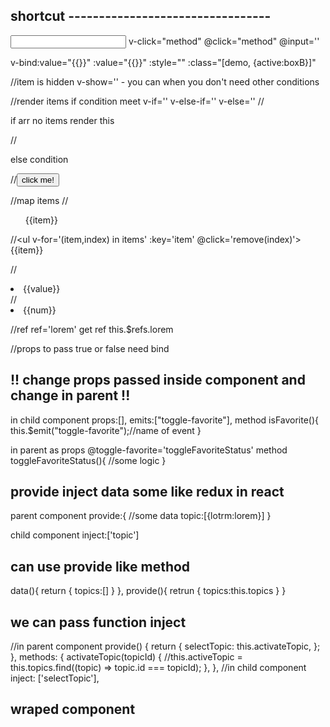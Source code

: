 ## shortcut ---------------------------------

<input type="text" v-model='inputValue'>
v-click="method"
@click="method" @input=''

v-bind:value="{{}}"
:value="{{}}"
:style=""
:class="[demo, {active:boxB}]"

//item is hidden
v-show='' - you can when you don't need other conditions

//render items if condition meet
v-if=''
v-else-if=''
v-else=''
//<p v-if='goals.length === 0'>if arr no items render this<p>
//<p v-else-if='goals.length >=3'>else condition</p>
//<button v-elese>click me!</button>

//map items
//<ul v-for='(item,index) in items' :key='item'>{{item}}</ul>
//<ul v-for='(item,index) in items' :key='item' @click='remove(index)'>{{item}}</ul>

//<li v-for='value in {name:"jacek",age:22}' :key='value'>{{value}}</li>
//<li v-for='num in 10'>{{num}}</li>

//ref
ref='lorem'
get ref
this.$refs.lorem

//props
to pass true or false need bind
<my-component :is-named='true'>

## !! change props passed inside component and change in parent !!

in child component
props:[],
emits:["toggle-favorite"],
method
isFavorite(){
this.$emit("toggle-favorite");//name of event
}

in parent
as props @toggle-favorite='toggleFavoriteStatus'
method
toggleFavoriteStatus(){
//some logic
}

## provide inject data some like redux in react

parent component
provide:{
//some data
topic:[{lotrm:lorem}]
}

child component
inject:['topic']

## can use provide like method

data(){
return {
topics:[]
}
},
provide(){
retrun {
topics:this.topics
}
}

## we can pass function inject

//in parent component
provide() {
return {
selectTopic: this.activateTopic,
};
},
methods: {
activateTopic(topicId) {
//this.activeTopic = this.topics.find((topic) => topic.id === topicId);
},
},
//in child component
<template>
<button @click="selectTopic(id)">Learn More</button>
</template>
inject: ['selectTopic'],

## wraped component

<template v-slot:header> or <template #header>

## -------------------------------------------------------------------

## vue - directives

## use link or input

## v-bind (set value )

v-bind:<src, value>="<data or variable>"

## v-on:click="<method>" v-on:input

v-on:click="addToCounter"

## when pass arg on function and need event obj use $event

v-on:input="function($event, args)"

function(e,n ame){}

## modif .prevent

## v-on:submit.prevent="submitForm" or v-on:click.left (click left mouse btn)

## v-on:keyup.enter='confirmInput'

preventDefault()

## v-once - no render element after rerender !!!!!

## v-model="<some data>" = this chandle input update value and store in data obj

 <input type="text" v-model='inputValue'>

## computed: { use ony to display value transform them DYNAMIC VALUE'S

<p>Full name {{fullName}}</p>
  computed: {
    fullName() {
      if (this.inputValue === "") {
        return "";
      } else {
        return this.inputValue + " " + "Zablockie";
      }
    },
  },

## watcher

{ data() {
return {
inputValue: "",
};
watch: {
inputValue() {
console.log("this watcher well trigger after inputValue change");
},

## shorcuts

v-click="method"
@click="method"

v-bind:value="{{}}"
:value="{{}}"

## inline STYLE ====================

<div :style='{borderColor:boxA ? "red":"#ccc" }' class="demo" @click='boxSelected("A")'></div>

  <div :class="boxA ? 'demo active':'demo'" @click='boxSelected("A")'></div>

## BEST

 <div :class="{demo:true,active:boxA}" @click='boxSelected("A")'></div>
   <div class="demo" :class="{active:boxA}" @click='boxSelected("A")'></div>

## can use computed obj

boxAClasses() {
return { active: this.boxA };
},

## can use array

:class="[demo, {active:boxB}]"

## v-if=""

data() {
return { goals: [] };
},

<p v-if='goals.length === 0'>if arr no items render this<p>

## v-else can only use after v-if

<p v-if='goals.length === 0'>if arr no items render this<p>
<p v-else-if='goals.length >=3'>else condition</p>
<button v-elese>click me!</button>

## v-for map items

data() {
return { goals: [] };
},

<ul v-for='goal in goals'>
<p>{{goal}}</p>
</ul>

## ref='<string>'

ref='lorem'
in js file
this.$refs.lorem

## life-cucle methods

in .js
1-beforeCreate(){}
2-created(){}
3-beforeMount(){}
4-mounted(){}
5-beforeUpdate(){}
6-updated(){}

beforeUnmount(){}
unmounted(){}

## pass props name in array or name and type in obj

props:["jacek","dupa","rara"]
props:{
jacek:String,dupa:String,rara:String
}

## change props inside props and change in parent !!

in child component
method
this.$emit("toggle-favorite");

in parent
as props @toggle-favorite=''
method
some logic

## pass props as obj

<template>
  <user-data v-bind="person"></user-data>
</template>
 
<script>
  export default {
    data() {
      return {
        person: { firstname: 'Max', lastname: 'Schwarz' }
      };
    }
  }
</script>

## register components in main.js

import Component './../'

const app=createApp({})
app.component('component',Component)

## provide inject data some like redux in react

parent component
provide:{
//some data
topic:[{lotrm:lorem}]
}

child component
inject:['topic']

## can use provide like method

data(){
return {
topics:[]
}
},
provide(){
retrun {
topics:this.topics
}
}

## register components in main.js componnet is register globally

to wrap content whit componet use <slot> tag in wrapper componet
! - can use more than 1 slot

<div>
  <slot></slot>
</div>
<section>
  <slot name='section'></slot>
</section>
..
  <my-component-wrapper>
    <template v-slot:header>
    </template>
    <template v-slot:default>
    </template>
  </my-component-wrapper>

## to get slot proxy

mounted(){
consol.log(this.$slots)
}
and we can check if v-slot: is passed
v-if="$slots.header"

## use dynamic walues in component wrapper

<li v-for="goal in goals">
  <slot
  :item="goal"
  ></slot>
</li>

## dynamic components

import ActiveGoals from "./components/ActiveGoals.vue";
import ManageGoals from "./components/ManageGoals.vue";

data() {
return {
selectedComponent: "active-goals",
<component :is="selectedComponent"></component>
//wrap
<keep-alive>
<component :is="selectedComponent"></component>
</keep-alive>
to save inputs from switched components

## teleport

<teleport to=''></teleport>
